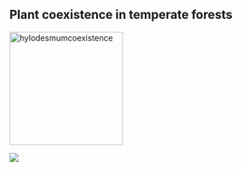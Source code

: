 ## Plant coexistence in temperate forests

<img src="https://jaredjbeck.github.io/hylodesmumcoexistence.jpg" alt="hylodesmumcoexistence" style="width:200px;"/>

![](https://jaredjbeck.github.io/hylodesmumcoexistence.jpg)
